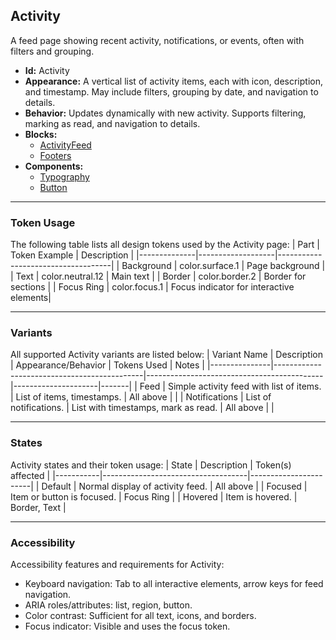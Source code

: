 ## Activity
A feed page showing recent activity, notifications, or events, often with filters and grouping.
- **Id:** Activity
- **Appearance:** A vertical list of activity items, each with icon, description, and timestamp. May include filters, grouping by date, and navigation to details.
- **Behavior:** Updates dynamically with new activity. Supports filtering, marking as read, and navigation to details.
- **Blocks:**
  - [ActivityFeed](../blocks/ActivityFeed.md)
  - [Footers](../blocks/Footers.md)
- **Components:**
  - [Typography](../components/Typography.md)
  - [Button](../components/Button.md)

---

### Token Usage
The following table lists all design tokens used by the Activity page:
| Part         | Token Example      | Description                        |
|--------------|-------------------|------------------------------------|
| Background   | color.surface.1   | Page background                    |
| Text         | color.neutral.12  | Main text                          |
| Border       | color.border.2    | Border for sections                |
| Focus Ring   | color.focus.1     | Focus indicator for interactive elements|

---

### Variants
All supported Activity variants are listed below:
| Variant Name   | Description                                 | Appearance/Behavior                        | Tokens Used         | Notes |
|---------------|---------------------------------------------|--------------------------------------------|---------------------|-------|
| Feed          | Simple activity feed with list of items.     | List of items, timestamps.                 | All above           |       |
| Notifications | List of notifications.                       | List with timestamps, mark as read.        | All above           |       |

---

### States
Activity states and their token usage:
| State     | Description                        | Token(s) affected      |
|-----------|------------------------------------|-----------------------|
| Default   | Normal display of activity feed.   | All above             |
| Focused   | Item or button is focused.         | Focus Ring            |
| Hovered   | Item is hovered.                   | Border, Text          |

---

### Accessibility
Accessibility features and requirements for Activity:
- Keyboard navigation: Tab to all interactive elements, arrow keys for feed navigation.
- ARIA roles/attributes: list, region, button.
- Color contrast: Sufficient for all text, icons, and borders.
- Focus indicator: Visible and uses the focus token.
